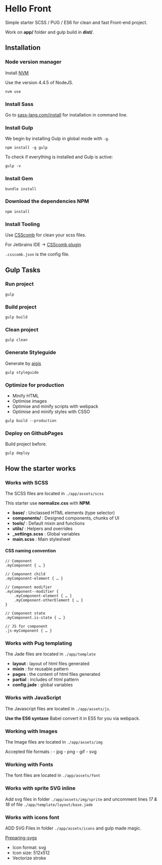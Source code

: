 # Hello Front

Simple starter SCSS / PUG / ES6  for clean and fast Front-end project.

Work on **app/** folder and gulp build in **dist/**.

## Installation

### Node version manager

Install [NVM](https://github.com/creationix/nvm)

Use the version 4.4.5 of NodeJS.

```
nvm use
```

### Install Sass

Go to [sass-lang.com/install](http://sass-lang.com/install) for installation in command line.

### Install Gulp
We begin by installing Gulp in global mode with `-g`.

```
npm install -g gulp
```

To check if everything is installed and Gulp is active:

```
gulp -v
```

### Install Gem

```
bundle install
```

### Download the dependencies NPM

```
npm install
```

### Install Tooling

Use [CSScomb](http://csscomb.com/) for clean your scss files.

For Jetbrains IDE -> [CSScomb plugin](https://github.com/csscomb/jetbrains-csscomb)

`.csscomb.json` is the config file.

## Gulp Tasks

### Run project

```
gulp
```

### Build project

```
gulp build
```

### Clean project

```
gulp clean
```

### Generate Styleguide

Generate by [aigis](https://pxgrid.github.io/aigis/)

```
gulp styleguide
```

### Optimize for production

* Minify HTML
* Optimise images
* Optimise and minify scripts with webpack
* Optimise and minify styles with CSSO

```
gulp build --production
```

### Deploy on GithubPages

Build project before.

```
gulp deploy
```

## How the starter works

### Works with SCSS

The SCSS files are located in `./app/assets/scss`

This starter use **normalize.css** with **NPM**.

* **base/** : Unclassed HTML elements (type selector)
* **components/** : Designed components, chunks of UI
* **tools/** : Default mixin and functions
* **utils/** : Helpers and overrides
* **_settings.scss** : Global variables
* **main.scss** : Main stylesheet

#### CSS naming convention

```
// Component
.myComponent { … }

// Component child
.myComponent-element { … }

// Component modifier
.myComponent--modifier {
	.myComponent-element { … }
	.myComponent-otherElement { … }
}

// Component state
.myComponent.is-state { … }

// JS for component
.js-myComponent { … }

```

### Works with Pug templating

The Jade files are located in `./app/template`

* **layout** : layout of html files generated
* **mixin** : for reusable pattern
* **pages** : the content of html files generated
* **partial** : includes of html pattern
* **config.jade** : global variables

### Works with JavaScript

The Javascript files are located in `./app/assets/js`.

**Use the ES6 syntaxe** Babel convert it in ES5 for you via webpack.

### Working with Images

The Image files are located in `./app/assets/img`

Accepted file formats : - jpg - png - gif - svg

### Working with Fonts

The font files are located in `./app/assets/font`

### Works with sprite SVG inline

Add svg files in folder `./app/assets/img/sprite` and uncomment lines *17 & 18* of file `./app/template/layout/base.jade`

### Works with icons font

ADD SVG Files in folder `./app/assets/icons` and gulp made magic.

[Preparing-svgs](https://www.npmjs.com/package/gulp-iconfont#preparing-svgs)

* Icon format: svg
* Icon size: 512x512
* Vectorize stroke

